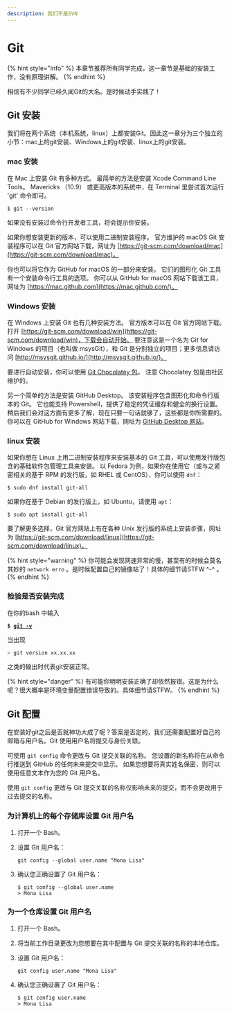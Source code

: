 ```yaml
---
description: 我们不是SVN
---
```


# Git

{% hint style="info" %}
本章节推荐所有同学完成，这一章节是基础的安装工作，没有原理讲解。
{% endhint %}

相信有不少同学已经久闻Git的大名。是时候动手实践了！

## Git 安装

我们将在两个系统（本机系统，linux）上都安装Git。因此这一章分为三个独立的小节：mac上的git安装、Windows上的git安装、linux上的git安装。

### mac 安装

在 Mac 上安装 Git 有多种方式。 最简单的方法是安装 Xcode Command Line Tools。 Mavericks （10.9） 或更高版本的系统中，在 Terminal 里尝试首次运行 'git' 命令即可。

```console
$ git --version
```

如果没有安装过命令行开发者工具，将会提示你安装。

如果你想安装更新的版本，可以使用二进制安装程序。 官方维护的 macOS Git 安装程序可以在 Git 官方网站下载，网址为 [https://git-scm.com/download/mac](https://git-scm.com/download/mac)。

你也可以将它作为 GitHub for macOS 的一部分来安装。 它们的图形化 Git 工具有一个安装命令行工具的选项。 你可以从 GitHub for macOS 网站下载该工具，网址为 [https://mac.github.com](https://mac.github.com/)。

### Windows 安装

在 Windows 上安装 Git 也有几种安装方法。 官方版本可以在 Git 官方网站下载。 打开 [https://git-scm.com/download/win](https://git-scm.com/download/win)，下载会自动开始。 要注意这是一个名为 Git for Windows 的项目（也叫做 msysGit），和 Git 是分别独立的项目；更多信息请访问 [http://msysgit.github.io/](http://msysgit.github.io/)。

要进行自动安装，你可以使用 [Git Chocolatey 包](https://chocolatey.org/packages/git)。 注意 Chocolatey 包是由社区维护的。

另一个简单的方法是安装 GitHub Desktop。 该安装程序包含图形化和命令行版本的 Git。 它也能支持 Powershell，提供了稳定的凭证缓存和健全的换行设置。 稍后我们会对这方面有更多了解，现在只要一句话就够了，这些都是你所需要的。 你可以在 GitHub for Windows 网站下载，网址为 [GitHub Desktop 网站](https://desktop.github.com/)。

### linux 安装

如果你想在 Linux 上用二进制安装程序来安装基本的 Git 工具，可以使用发行版包含的基础软件包管理工具来安装。 以 Fedora 为例，如果你在使用它（或与之紧密相关的基于 RPM 的发行版，如 RHEL 或 CentOS），你可以使用 `dnf`：

```console
$ sudo dnf install git-all
```

如果你在基于 Debian 的发行版上，如 Ubuntu，请使用 `apt`：

```console
$ sudo apt install git-all
```

要了解更多选择，Git 官方网站上有在各种 Unix 发行版的系统上安装步骤，网址为 [https://git-scm.com/download/linux](https://git-scm.com/download/linux)。

{% hint style="warning" %}
你可能会发现网速异常的慢，甚至有的时候会莫名其妙的 `network erro` 。是时候配置自己的镜像站了！具体的细节请STFW ^-^ 。
{% endhint %}

### 检验是否安装完成

在你的bash 中输入&#x20;

<pre class="language-bash"><code class="lang-bash"><strong>$ <a data-footnote-ref href="#user-content-fn-1">git -v</a>
</strong></code></pre>

当出现

```bash
> git version xx.xx.xx
```

之类的输出时代表git安装正常。

{% hint style="danger" %}
有可能你明明安装正确了却依然报错。这是为什么呢？很大概率是环境变量配置错误导致的。具体细节请STFW。
{% endhint %}

## Git 配置

在安装好git之后是否就神功大成了呢？答案是否定的，我们还需要配置好自己的邮箱与用户名。Git 使用用户名将提交与身份关联。&#x20;

可使用 `git config` 命令更改与 Git 提交关联的名称。 您设置的新名称将在从命令行推送到 GitHub 的任何未来提交中显示。 如果您想要将真实姓名保密，则可以使用任意文本作为您的 Git 用户名。

使用 `git config` 更改与 Git 提交关联的名称仅影响未来的提交，而不会更改用于过去提交的名称。

### 为计算机上的每个存储库设置 Git 用户名 <a href="#setting-your-git-username-for-every-repository-on-your-computer" id="setting-your-git-username-for-every-repository-on-your-computer"></a>

1. 打开一个 Bash。
2.  设置 Git 用户名：

    ```shell
    git config --global user.name "Mona Lisa"
    ```
3.  确认您正确设置了 Git 用户名：

    ```shell
    $ git config --global user.name
    > Mona Lisa
    ```

### 为一个仓库设置 Git 用户名 <a href="#setting-your-git-username-for-a-single-repository" id="setting-your-git-username-for-a-single-repository"></a>

1. 打开一个 Bash。
2. 将当前工作目录更改为您想要在其中配置与 Git 提交关联的名称的本地仓库。
3.  设置 Git 用户名：

    ```shell
    git config user.name "Mona Lisa"
    ```
4.  确认您正确设置了 Git 用户名：

    ```shell
    $ git config user.name
    > Mona Lisa
    ```

[^1]: 
